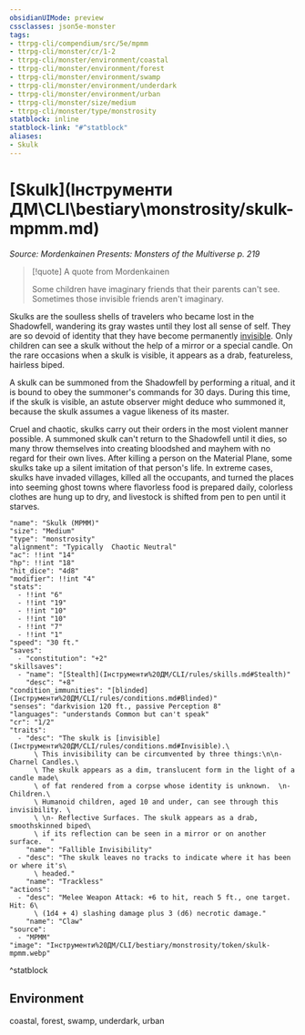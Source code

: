 ```yaml
---
obsidianUIMode: preview
cssclasses: json5e-monster
tags:
- ttrpg-cli/compendium/src/5e/mpmm
- ttrpg-cli/monster/cr/1-2
- ttrpg-cli/monster/environment/coastal
- ttrpg-cli/monster/environment/forest
- ttrpg-cli/monster/environment/swamp
- ttrpg-cli/monster/environment/underdark
- ttrpg-cli/monster/environment/urban
- ttrpg-cli/monster/size/medium
- ttrpg-cli/monster/type/monstrosity
statblock: inline
statblock-link: "#^statblock"
aliases:
- Skulk
---
```

# [Skulk](Інструменти ДМ\CLI\bestiary\monstrosity/skulk-mpmm.md)
*Source: Mordenkainen Presents: Monsters of the Multiverse p. 219*  

> [!quote] A quote from Mordenkainen  
> 
> Some children have imaginary friends that their parents can't see. Sometimes those invisible friends aren't imaginary.

Skulks are the soulless shells of travelers who became lost in the Shadowfell, wandering its gray wastes until they lost all sense of self. They are so devoid of identity that they have become permanently [invisible](Інструменти%20ДМ/CLI/rules/conditions.md#Invisible). Only children can see a skulk without the help of a mirror or a special candle. On the rare occasions when a skulk is visible, it appears as a drab, featureless, hairless biped.

A skulk can be summoned from the Shadowfell by performing a ritual, and it is bound to obey the summoner's commands for 30 days. During this time, if the skulk is visible, an astute observer might deduce who summoned it, because the skulk assumes a vague likeness of its master.

Cruel and chaotic, skulks carry out their orders in the most violent manner possible. A summoned skulk can't return to the Shadowfell until it dies, so many throw themselves into creating bloodshed and mayhem with no regard for their own lives. After killing a person on the Material Plane, some skulks take up a silent imitation of that person's life. In extreme cases, skulks have invaded villages, killed all the occupants, and turned the places into seeming ghost towns where flavorless food is prepared daily, colorless clothes are hung up to dry, and livestock is shifted from pen to pen until it starves.

```statblock
"name": "Skulk (MPMM)"
"size": "Medium"
"type": "monstrosity"
"alignment": "Typically  Chaotic Neutral"
"ac": !!int "14"
"hp": !!int "18"
"hit_dice": "4d8"
"modifier": !!int "4"
"stats":
  - !!int "6"
  - !!int "19"
  - !!int "10"
  - !!int "10"
  - !!int "7"
  - !!int "1"
"speed": "30 ft."
"saves":
  - "constitution": "+2"
"skillsaves":
  - "name": "[Stealth](Інструменти%20ДМ/CLI/rules/skills.md#Stealth)"
    "desc": "+8"
"condition_immunities": "[blinded](Інструменти%20ДМ/CLI/rules/conditions.md#Blinded)"
"senses": "darkvision 120 ft., passive Perception 8"
"languages": "understands Common but can't speak"
"cr": "1/2"
"traits":
  - "desc": "The skulk is [invisible](Інструменти%20ДМ/CLI/rules/conditions.md#Invisible).\
      \ This invisibility can be circumvented by three things:\n\n- Charnel Candles.\
      \ The skulk appears as a dim, translucent form in the light of a candle made\
      \ of fat rendered from a corpse whose identity is unknown.  \n- Children.\
      \ Humanoid children, aged 10 and under, can see through this invisibility. \
      \ \n- Reflective Surfaces. The skulk appears as a drab, smoothskinned biped\
      \ if its reflection can be seen in a mirror or on another surface.  "
    "name": "Fallible Invisibility"
  - "desc": "The skulk leaves no tracks to indicate where it has been or where it's\
      \ headed."
    "name": "Trackless"
"actions":
  - "desc": "Melee Weapon Attack: +6 to hit, reach 5 ft., one target. Hit: 6\
      \ (1d4 + 4) slashing damage plus 3 (d6) necrotic damage."
    "name": "Claw"
"source":
  - "MPMM"
"image": "Інструменти%20ДМ/CLI/bestiary/monstrosity/token/skulk-mpmm.webp"
```
^statblock

## Environment

coastal, forest, swamp, underdark, urban